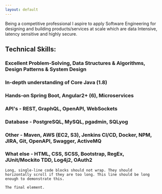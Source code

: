 ```yaml
---
layout: default
---
```


Being a competitive professional I aspire to apply Software Engineering for designing and building products/services at scale which are data Intensive, latency sensitive and highly secure.

## Technical Skills:
### Excellent Problem-Solving, Data Structures & Algorithms, Design Patterns & System Design
### In-depth understanding of Core Java (1.8)
### Hands-on Spring Boot, Angular2+ (6), Microservices
### API's - REST, GraphQL, OpenAPI, WebSockets
### Database - PostgreSQL, MySQL, pgadmin, SQLyog
### Other - Maven, AWS (EC2, S3), Jenkins CI/CD, Docker, NPM, JIRA, Git, OpenAPI, Swagger, ActiveMQ
### What else - HTML, CSS, SCSS, Bootstrap, RegEx, JUnit/Mockito TDD, Log4j2, OAuth2



```
Long, single-line code blocks should not wrap. They should horizontally scroll if they are too long. This line should be long enough to demonstrate this.
```

```
The final element.
```

